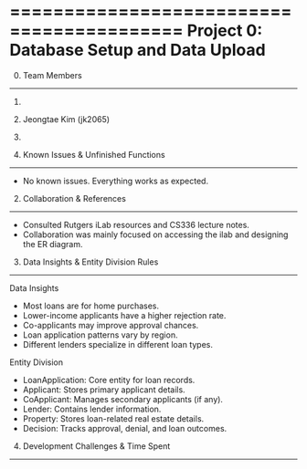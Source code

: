==========================================
Project 0: Database Setup and Data Upload
==========================================

0. Team Members
-----------------
1.
2. Jeongtae Kim (jk2065)
3.


1. Known Issues & Unfinished Functions
----------------------------------------
- No known issues. Everything works as expected.


2. Collaboration & References
--------------------------------
- Consulted Rutgers iLab resources and CS336 lecture notes.
- Collaboration was mainly focused on accessing the ilab and designing the ER diagram.


3. Data Insights & Entity Division Rules
-------------------------------------------
Data Insights
- Most loans are for home purchases.
- Lower-income applicants have a higher rejection rate.
- Co-applicants may improve approval chances.
- Loan application patterns vary by region.
- Different lenders specialize in different loan types.

Entity Division
- LoanApplication: Core entity for loan records.
- Applicant: Stores primary applicant details.
- CoApplicant: Manages secondary applicants (if any).
- Lender: Contains lender information.
- Property: Stores loan-related real estate details.
- Decision: Tracks approval, denial, and loan outcomes.

4. Development Challenges & Time Spent
----------------------------------------

